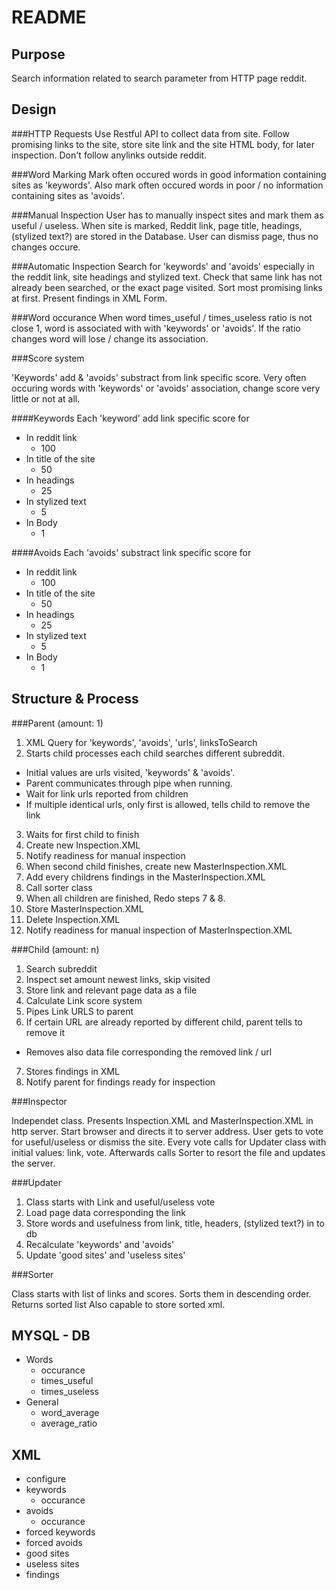 README
======

Purpose
-------
Search information related to search parameter from HTTP page reddit. 

Design
------

###HTTP Requests
Use Restful API to collect data from site. Follow promising links to the site, store site link and the site HTML body, for later inspection. Don't follow anylinks outside reddit.

###Word Marking
Mark often occured words in good information containing sites as 'keywords'. Also mark often occured words in poor / no information containing sites as 'avoids'.

###Manual Inspection
User has to manually inspect sites and mark them as useful / useless. When site is marked, Reddit link, page title, headings, (stylized text?) are stored in the Database. User can dismiss page, thus no changes occure.

###Automatic Inspection
Search for 'keywords' and 'avoids' especially in the reddit link, site headings and stylized text. Check that same link has not already been searched, or the exact page visited.
Sort most promising links at first. Present findings in XML Form.

###Word occurance
When word times_useful / times_useless ratio is not close 1, word is associated with with 'keywords' or 'avoids'. If the ratio changes word will lose / change its association.

###Score system

'Keywords' add & 'avoids' substract from link specific score.
Very often occuring words with 'keywords' or 'avoids' association, change score very little or not at all. 

####Keywords
Each 'keyword' add link specific score for

+ In reddit link
  - 100
+ In title of the site  
  - 50
+ In headings
  - 25
+ In stylized text
  - 5
+ In Body
  - 1

####Avoids
Each 'avoids' substract link specific score for

+ In reddit link
  - 100
+ In title of the site  
  - 50
+ In headings
  - 25
+ In stylized text
  - 5
+ In Body
  - 1

Structure & Process
-------------------

###Parent (amount: 1)

1. XML Query for 'keywords', 'avoids', 'urls', linksToSearch
2. Starts child processes each child searches different subreddit. 
  - Initial values are urls visited, 'keywords' & 'avoids'. 
  - Parent communicates through pipe when running.
  - Wait for link urls reported from children
  - If multiple identical urls, only first is allowed, tells child to remove the link
3. Waits for first child to finish
4. Create new Inspection.XML
5. Notify readiness for manual inspection
6. When second child finishes, create new MasterInspection.XML
7. Add every childrens findings in the MasterInspection.XML
8. Call sorter class
9. When all children are finished, Redo steps 7 & 8. 
10. Store MasterInspection.XML
10. Delete Inspection.XML
11. Notify readiness for manual inspection of MasterInspection.XML

###Child (amount: n)

1. Search subreddit
2. Inspect set amount newest links, skip visited
3. Store link and relevant page data as a file
4. Calculate Link score system
5. Pipes Link URLS to parent
6. If certain URL are already reported by different child, parent tells to remove it 
  - Removes also data file corresponding the removed link / url 
7. Stores findings in XML
8. Notify parent for findings ready for inspection

###Inspector

Independet class. Presents Inspection.XML and MasterInspection.XML in http server. Start browser and directs it to server address. User gets to vote for useful/useless or dismiss the site. 
Every vote calls for Updater class with initial values: link, vote. Afterwards calls Sorter to resort the file and updates the server.

###Updater

1. Class starts with Link and useful/useless vote
2. Load page data corresponding the link
3. Store words and usefulness from link, title, headers, (stylized text?) in to db
4. Recalculate 'keywords' and 'avoids'
5. Update 'good sites' and 'useless sites'

###Sorter

Class starts with list of links and scores. Sorts them in descending order. Returns sorted list
Also capable to store sorted xml.

MYSQL - DB
----------

+ Words 
  - occurance 
  - times_useful 
  - times_useless
+ General
  - word_average
  - average_ratio

XML
---

* configure
* keywords
  - occurance
* avoids
  - occurance
* forced keywords
* forced avoids
* good sites	
* useless sites
* findings